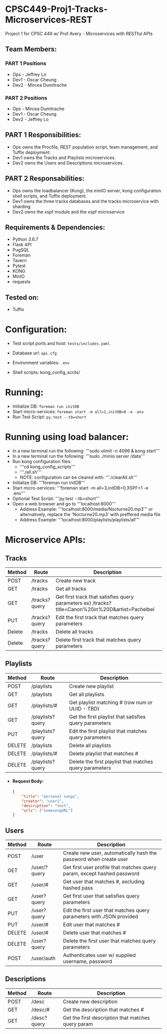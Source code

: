 # CPSC449-Proj1-Tracks-Microservices-REST
Project 1 for CPSC 449 w/ Prof Avery - Microservices with RESTful APIs

## Team Members:
### PART 1 Positions
* Ops  - Jeffrey Lo
* Dev1 - Oscar Cheung
* Dev2 - Mircea Dumitrache
### PART 2 Positions
* Ops - Mircea Dumitrache
* Dev1 - Oscar Cheung
* Dev2  - Jeffrey Lo

## PART 1 Responsibilities:
* Ops   owns the Procfile, REST population script, team management, and Tuffix deployment.
* Dev1  owns the Tracks and Playlists microservices.
* Dev2  owns the Users and Descriptions microservices.

## PART 2 Responsabilities:
* Ops   owns the loadbalancer (Kong), the minIO server, kong configuration shell scripts, and Tuffix deployment.
* Dev1  owns the three tracks databases and the tracks microservice with sharding
* Dev2  owns the xspf module and the xspf microservice 

## Requirements & Dependencies:
* Python 3.6.7
* Flask API
* PugSQL
* Foreman
* Tavern
* Pytest
* KONG
* MinIO
* requests


## Tested on:
* Tuffix

# Configuration:
* Test script ports and host: ```tests/includes.yaml```
* Database url: ``` api.cfg ```
* Environment variables: ``` .env ```

* Shell scripts: kong_config_scrits/

# Running: 
* Initialize DB: ```foreman run initDB```
* Start micro-services: ```foreman start -m all=1,initDB=0 -e .env```
* Run Test Script: ```py.test --tb=short```

# Running using load balancer:
* In a new terminal run the following: '''sudo ulimit -n 4096 & kong start'''
* In a new terminal run the following: '''sudo ./minio server /data'''
* Run kong configuration files:
  * '''cd kong_config_scripts'''
  * '''./all.sh'''
  * NOTE: configuration can be cleared with: '''./clearAll.sh'''
* Initialize DB: '''foreman run initDB'''
* Start micro-services: '''foreman start -m all=3,initDB=0,XSPF=1 -e .env'''
* Optional Test Script: '''py.test --tb=short''' 
* Open a web browser and go to '''localhost:8000'''
  * Address Example: '''localhost:8000/media/Nocturne20.mp3''' or alternatively, replace the 'Nocturne20.mp3' with preffered media file
  * Address Example: '''localhost:8000/playlists/playlists/all'''

# Microservice APIs:
## Tracks
| Method | Route         | Description                                                                                       |
|---------|---------------|---------------------------------------------------------------------------------------------------|
| POST    | /tracks       | Create new track                                                                                  |
| GET     | /tracks       | Get all tracks                                                                                    |
| GET     | /tracks?query | Get first track that satisfies query parameters ex) /tracks?title=Canon%20in%20D&artist=Pachelbel |
| PUT     | /tracks?query | Edit the first track that matches query parameters                                                |
| Delete  | /tracks       | Delete all tracks                                                                                 |
| Delete  | /tracks?query | Delete first track that matches query parameters                                                  |

## Playlists
| Method | Route            | Description                                             |
|--------|------------------|---------------------------------------------------------|
| POST   | /playlists       | Create new playlist                                     |
| GET    | /playlists       | Get all playlists                                       |
| GET    | /playlists/#     | Get playlist matching # (row num or UUID - TBD)         |
| GET    | /playlists?query | Get the first playlist that satisfies query parameters  |
| PUT    | /playlists?query | Edit the first playlist that matches query parameters   |
| DELETE | /playlists       | Delete all playlists                                    |
| DELETE | /playlists/#     | Delete playlist that matches #                          |
| DELETE | /playlists?query | Delete the first playlist that matches query parameters |

* #### Request Body:
    ```json
    {
        "title": "personal songs",
        "creator": "user1",
        "description": "test",
        "urls": ["somesongURL"]
    }
    ```

## Users
| Method | Route        | Description                                                             |
|--------|--------------|-------------------------------------------------------------------------|
| POST   | /user        | Create new user, automatically hash the password when create user       |
| GET    | /user/?query | Get first user profile that matches query param, except hashed password |
| GET    | /user/#      | Get user that matches #, excluding hashed pass                          |
| GET    | /user?query  | Get first user that satisfies query parameters                          |
| PUT    | /user?query  | Edit the first user that matches query parameters with JSON provided    |
| PUT    | /user/#      | Edit user that matches #                                                |
| DELETE | /user/#      | Delete user that matches #                                              |
| DELETE | /user?query  | Delete the first user that matches query parameters                     |
| POST   | /user/auth   | Authenticates user w/ supplied username, password                       |

## Descriptions
| Method | Route              | Description                                        |
|--------|--------------------|----------------------------------------------------|
| POST   | /desc       | Create new description                             |
| GET    | /desc/#     | Get the description that matches #                 |
| GET    | /desc?query | Get the first description that matches query param |
